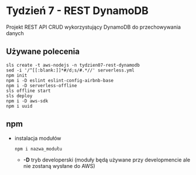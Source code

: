 # Tydzień 7 - REST DynamoDB

Projekt REST API CRUD wykorzystujący DynamoDB do przechowywania danych

## Używane polecenia
```
sls create -t aws-nodejs -n tydzien07-rest-dynamodb
sed -i '/^[[:blank:]]*#/d;s/#.*//' serverless.yml
npm init
npm i -D eslint eslint-config-airbnb-base
npm i -D serverless-offline
sls offline start
sls deploy
npm i -D aws-sdk
npm i uuid
```

## npm
- instalacja modułów
  ```
  npm i nazwa_modułu
  ```
  - **-D** tryb developerski (moduły będą używane przy developmencie ale nie zostaną wysłane do AWS)